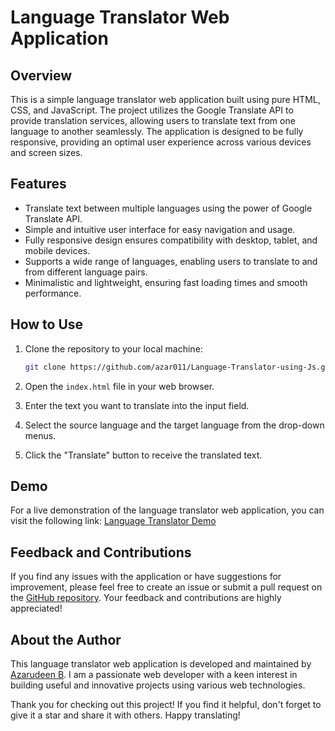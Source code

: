 # Language Translator Web Application

## Overview

This is a simple language translator web application built using pure HTML, CSS, and JavaScript. The project utilizes the Google Translate API to provide translation services, allowing users to translate text from one language to another seamlessly. The application is designed to be fully responsive, providing an optimal user experience across various devices and screen sizes.

## Features

- Translate text between multiple languages using the power of Google Translate API.
- Simple and intuitive user interface for easy navigation and usage.
- Fully responsive design ensures compatibility with desktop, tablet, and mobile devices.
- Supports a wide range of languages, enabling users to translate to and from different language pairs.
- Minimalistic and lightweight, ensuring fast loading times and smooth performance.

## How to Use

1. Clone the repository to your local machine:
   ```bash
   git clone https://github.com/azar011/Language-Translator-using-Js.git

2. Open the `index.html` file in your web browser.

3. Enter the text you want to translate into the input field.
   
4. Select the source language and the target language from the drop-down menus.

6. Click the "Translate" button to receive the translated text.

## Demo

For a live demonstration of the language translator web application, you can visit the following link: [Language Translator Demo](https://azar011.github.io/Language-Translator-using-Js/)
## Feedback and Contributions

If you find any issues with the application or have suggestions for improvement, please feel free to create an issue or submit a pull request on the [GitHub repository](https://github.com/azar011/Language-Translator-using-Js). Your feedback and contributions are highly appreciated!

## About the Author

This language translator web application is developed and maintained by [Azarudeen B](http://github.com/azar011). I am a passionate web developer with a keen interest in building useful and innovative projects using various web technologies.

Thank you for checking out this project! If you find it helpful, don't forget to give it a star and share it with others. Happy translating!


